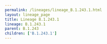 ```yaml
---
permalink: /lineages/lineage_B.1.243.1.html
layout: lineage_page
title: Lineage B.1.243.1
lineage: B.1.243.1
parent: B.1.243
children: ['B.1.243.1']
---
```


